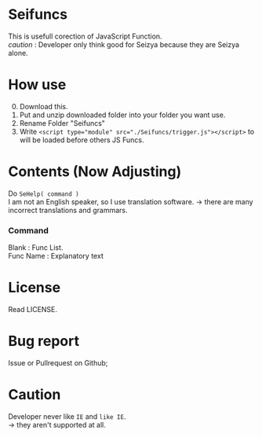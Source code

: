 # Seifuncs
This is usefull corection of JavaScript Function.  
*caution* : Developer only think good for Seizya because they are Seizya alone.  

# How use
0. Download this.
1. Put and unzip downloaded folder into your folder you want use.
2. Rename Folder "Seifuncs"
3. Write `<script type="module" src="./Seifuncs/trigger.js"></script>` to will be loaded before others JS Funcs.

# Contents (Now Adjusting)
Do `SeHelp( command )`<br/>
I am not an English speaker, so I use translation software. -> there are many incorrect translations and grammars.
### Command 
Blank : Func List.  
Func Name : Explanatory text
  
# License
Read LICENSE.

# Bug report
Issue or Pullrequest on Github;

# Caution 
 Developer never like `IE` and `like IE`.  
 -> they aren't  supported at all.
